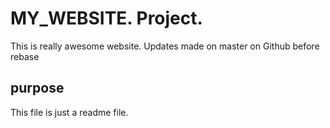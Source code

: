 # MY_WEBSITE. Project.

This is really awesome website.
Updates made on master on Github before rebase

## purpose
This file is just a readme file.
